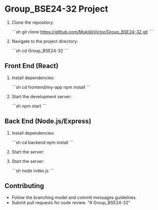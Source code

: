 # Group_BSE24-32 Project 
 
1. Clone the repository: 
 
   \`\`\`sh 
   git clone https://github.com/MukiibiVictor/Group_BSE24-32.git 
   \`\`\` 
 
2. Navigate to the project directory: 
 
   \`\`\`sh 
   cd Group_BSE24-32 
   \`\`\` 
 
## Front End (React) 
1. Install dependencies: 
 
   \`\`\`sh 
   cd frontend/my-app 
   npm install 
   \`\`\` 
 
2. Start the development server: 
 
   \`\`\`sh 
   npm start 
   \`\`\` 
 
## Back End (Node.js/Express) 
1. Install dependencies: 
 
   \`\`\`sh 
   cd backend 
   npm install 
   \`\`\` 
 
2. Start the server: 
 
2. Start the server: 
 
   \`\`\`sh 
   node index.js 
   \`\`\` 
 
## Contributing 
- Follow the branching model and commit messages guidelines. 
- Submit pull requests for code review. 
"# Group_BSE24-32" 
